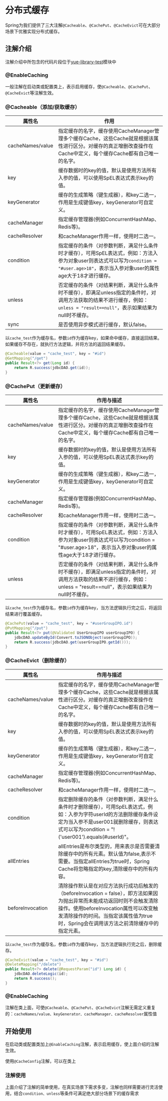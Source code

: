 # 分布式缓存
Spring为我们提供了三大注解`@Cacheable`、`@CachePut`、`@CacheEvict`可在大部分场景下优雅实现分布式缓存。

## 注解介绍
注解介绍中所包含的代码片段位于[yue-library-test](https://gitee.com/yl-yue/yue-library/tree/master/yue-library-samples/yue-library-test)模块中

### @EnableCaching
一般注解在启动类或配置类上，表示启用缓存，使`@Cacheable`、`@CachePut`、`@CacheEvict`等注解生效。

### @Cacheable（添加/获取缓存）
|属性名				|作用																																													|
|--					|--																																														|
|cacheNames/value	|指定缓存的名字，缓存使用CacheManager管理多个缓存Cache，这些Cache就是根据该属性进行区分。对缓存的真正增删改查操作在Cache中定义，每个缓存Cache都有自己唯一的名字。						|
|key				|缓存数据时的key的值，默认是使用方法所有入参的值，可以使用SpEL表达式表示key的值。																										|
|keyGenerator		|缓存的生成策略（键生成器），和key二选一，作用是生成键值key，keyGenerator可自定义。																										|
|cacheManager		|指定缓存管理器(例如ConcurrentHashMap、Redis等)。																																		|
|cacheResolver		|和cacheManager作用一样，使用时二选一。																																					|
|condition			|指定缓存的条件（对参数判断，满足什么条件时才缓存），可用SpEL表达式，例如：方法入参为对象user则表达式可以写为`condition = "#user.age>18"`，表示当入参对象user的属性age大于18才进行缓存。|
|unless				|否定缓存的条件（对结果判断，满足什么条件时不缓存），即满足unless指定的条件时，对调用方法获取的结果不进行缓存，例如：`unless = "result==null"`，表示如果结果为null时不缓存。			|
|sync				|是否使用异步模式进行缓存，默认false。																																					|

以`cache_test`作为缓存名，参数`id`作为缓存key，如果命中缓存，直接返回结果。如果缓存不存在，就执行方法逻辑，并将方法的返回结果缓存。
```java
@Cacheable(value = "cache_test", key = "#id")
@GetMapping("/get")
public Result<?> get(Long id) {
	return R.success(jdbcDAO.get(id));
}
```

### @CachePut（更新缓存）
|属性名				|作用与描述																																												|
|--					|--																																														|
|cacheNames/value	|指定缓存的名字，缓存使用CacheManager管理多个缓存Cache，这些Cache就是根据该属性进行区分。对缓存的真正增删改查操作在Cache中定义，每个缓存Cache都有自己唯一的名字。						|
|key				|缓存数据时的key的值，默认是使用方法所有入参的值，可以使用SpEL表达式表示key的值。																										|
|keyGenerator		|缓存的生成策略（键生成器），和key二选一，作用是生成键值key，keyGenerator可自定义。																										|
|cacheManager		|指定缓存管理器(例如ConcurrentHashMap、Redis等)。																																		|
|cacheResolver		|和cacheManager作用一样，使用时二选一。																																					|
|condition			|指定缓存的条件（对参数判断，满足什么条件时才缓存），可用SpEL表达式，例如：方法入参为对象user则表达式可以写为condition = "#user.age>18"，表示当入参对象user的属性age大于18才进行缓存。	|
|unless				|否定缓存的条件（对结果判断，满足什么条件时不缓存），即满足unless指定的条件时，对调用方法获取的结果不进行缓存，例如：unless = "result==null"，表示如果结果为null时不缓存。				|

以`cache_test`作为缓存名，参数`id`作为缓存key，当方法逻辑执行完之后，将返回结果进行覆盖缓存。
```java
@CachePut(value = "cache_test", key = "#userGroupIPO.id")
@PutMapping("/put")
public Result<?> put(@Validated UserGroupIPO userGroupIPO) {
	jdbcDAO.updateById(Convert.toJSONObject(userGroupIPO));
	return R.success(jdbcDAO.get(userGroupIPO.getId()));
}
```

### @CacheEvict（删除缓存）
|属性名				|作用与描述																																																													|
|--					|--																																														|
|cacheNames/value	|指定缓存的名字，缓存使用CacheManager管理多个缓存Cache，这些Cache就是根据该属性进行区分。对缓存的真正增删改查操作在Cache中定义，每个缓存Cache都有自己唯一的名字。																							|
|key				|缓存数据时的key的值，默认是使用方法所有入参的值，可以使用SpEL表达式表示key的值。																																											|
|keyGenerator		|缓存的生成策略（键生成器），和key二选一，作用是生成键值key，keyGenerator可自定义。																																											|
|cacheManager		|指定缓存管理器(例如ConcurrentHashMap、Redis等)。																																																			|
|cacheResolver		|和cacheManager作用一样，使用时二选一。																																																						|
|condition			|指定删除缓存的条件（对参数判断，满足什么条件时才删除缓存），可用SpEL表达式，例如：入参为字符userId的方法删除缓存条件设定为当入参不是user001就删除缓存，则表达式可以写为condition = "!('user001').equals(#userId)"。										|
|allEntries			|allEntries是布尔类型的，用来表示是否需要清除缓存中的所有元素。默认值为false,表示不需要。当指定allEntries为true时，Spring Cache将忽略指定的key,清除缓存中的所有内容。																						|
|beforeInvocation	|清除操作默认是在对应方法执行成功后触发的（beforeInvocation = false），即方法如果因为抛出异常而未能成功返回时则不会触发清除操作。使用beforeInvocation属性可以改变触发清除操作的时间。当指定该属性值为true时，Spring会在调用该方法之前清除缓存中的指定元素。	|

以`cache_test`作为缓存名，参数`id`作为缓存key，当方法逻辑执行完之后，删除缓存。
```java
@CacheEvict(value = "cache_test", key = "#id")
@DeleteMapping("/delete")
public Result<?> delete(@RequestParam("id") Long id) {
	jdbcDAO.deleteLogic(id);
	return R.success();
}
```

### @EnableCaching
注解在类上面，可使`@Cacheable`、`@CachePut`、`@CacheEvict`注解无需定义重复的：`cacheNames/value、keyGenerator、cacheManager、cacheResolver`属性值


## 开始使用
在启动类或配置类加上`@EnableCaching`注解，表示启用缓存，使上面介绍的注解生效。


使用`@CacheConfig`注解，可以在类上


### 注解使用
上面介绍了注解的简单使用，在真实场景下需求多变，注解也同样需要进行灵活使用，结合`condition、unless`等条件可满足绝大部分场景下的缓存需求